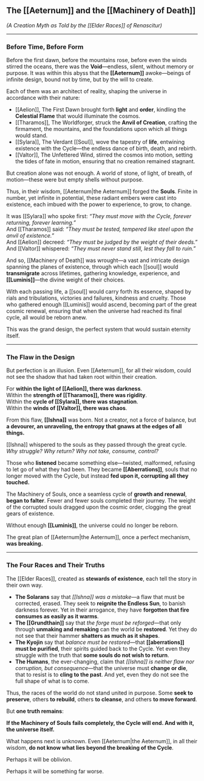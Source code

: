## The [[Aeternum]] and the [[Machinery of Death]]

_(A Creation Myth as Told by the [[Elder Races]] of Renascitur)_

---

### **Before Time, Before Form**

Before the first dawn, before the mountains rose, before even the winds stirred the oceans, there was the **Void**—endless, silent, without memory or purpose. It was within this abyss that the **[[Aeternum]]** awoke—beings of infinite design, bound not by time, but by the will to create.

Each of them was an architect of reality, shaping the universe in accordance with their nature:

- [[Aelion]], The First Dawn brought forth **light** and **order**, kindling the **Celestial Flame** that would illuminate the cosmos.
- [[Tharamos]], The Worldforger, struck the **Anvil of Creation**, crafting the firmament, the mountains, and the foundations upon which all things would stand.
- [[Sylara]], The Verdant [[Soul]], wove the tapestry of **life**, entwining existence with the Cycle—the endless dance of birth, death, and rebirth.
- [[Valtor]], The Unfettered Wind, stirred the cosmos into motion, setting the tides of fate in motion, ensuring that no creation remained stagnant.

But creation alone was not enough. A world of stone, of light, of breath, of motion—these were but empty shells without purpose.

Thus, in their wisdom, [[Aeternum|the Aeternum]] forged the **Souls**. Finite in number, yet infinite in potential, these radiant embers were cast into existence, each imbued with the power to experience, to grow, to change.

It was [[Sylara]] who spoke first: _“They must move with the Cycle, forever returning, forever learning.”_  
And [[Tharamos]] said: _“They must be tested, tempered like steel upon the anvil of existence.”_  
And [[Aelion]] decreed: _“They must be judged by the weight of their deeds.”_  
And [[Valtor]] whispered: _“They must never stand still, lest they fall to ruin.”_

And so, [[Machinery of Death]] was wrought—a vast and intricate design spanning the planes of existence, through which each [[soul]] would **transmigrate** across lifetimes, gathering knowledge, experience, and **[[Luminis]]**—the divine weight of their choices.

With each passing life, a [[soul]] would carry forth its essence, shaped by rials and tribulations, victories and failures, kindness and cruelty. Those who gathered enough [[Luminis]] would ascend, becoming part of the great cosmic renewal, ensuring that when the universe had reached its final cycle, all would be reborn anew.

This was the grand design, the perfect system that would sustain eternity itself.

---

### **The Flaw in the Design**

But perfection is an illusion. Even [[Aeternum]], for all their wisdom, could not see the shadow that had taken root within their creation.

For **within the light of [[Aelion]], there was darkness**.  
Within the **strength of [[Tharamos]], there was rigidity**.  
Within the **cycle of [[Sylara]], there was stagnation**.  
Within the **winds of [[Valtor]], there was chaos**.

From this flaw, **[[Ishna]]** was born. Not a creator, not a force of balance, but **a devourer, an unraveling, the entropy that gnaws at the edges of all things.**

[[Ishna]] whispered to the souls as they passed through the great cycle. _Why struggle? Why return? Why not take, consume, control?_

Those who **listened** became something else—twisted, malformed, refusing to let go of what they had been. They became **[[Aberrations]]**, souls that no longer moved with the Cycle, but instead **fed upon it, corrupting all they touched.**

The Machinery of Souls, once a seamless cycle of **growth and renewal**, **began to falter**. Fewer and fewer souls completed their journey. The weight of the corrupted souls dragged upon the cosmic order, clogging the great gears of existence.

Without enough **[[Luminis]]**, the universe could no longer be reborn.

The great plan of [[Aeternum|the Aeternum]], once a perfect mechanism, **was breaking.**

---

### **The Four Races and Their Truths**

The [[Elder Races]], created as **stewards of existence**, each tell the story in their own way.

- **The Solarans** say that _[[Ishna]] was a mistake_—a flaw that must be corrected, erased. They seek to **reignite the Endless Sun**, to banish darkness forever. Yet in their arrogance, they have **forgotten that fire consumes as easily as it warms**.
- **The [[Grundthain]]** say that _the forge must be reforged_—that only through **unmaking and remaking** can the world be **restored**. Yet they do not see that their hammer **shatters as much as it shapes**.
- **The Kyojin** say that _balance must be restored_—that **[[aberrations]] must be purified**, their spirits guided back to the Cycle. Yet even they struggle with the truth that **some souls do not wish to return**.
- **The Humans**, the ever-changing, claim that _[[Ishna]] is neither flaw nor corruption, but consequence_—that the universe must **change or die**, that to resist is to **cling to the past**. And yet, even they do not see the full shape of what is to come.

Thus, the races of the world do not stand united in purpose. Some **seek to preserve**, others **to rebuild**, others **to cleanse**, and others **to move forward**.

But **one truth remains**:

**If the Machinery of Souls fails completely, the Cycle will end. And with it, the universe itself.**

What happens next is unknown. Even [[Aeternum|the Aeternum]], in all their wisdom, **do not know what lies beyond the breaking of the Cycle**.

Perhaps it will be oblivion.

Perhaps it will be something far worse.